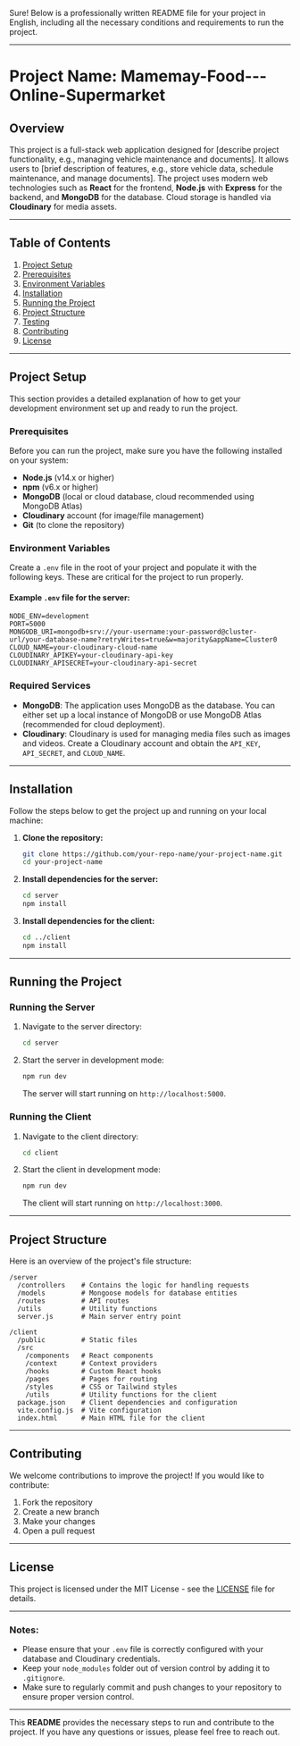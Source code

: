 Sure! Below is a professionally written README file for your project in English, including all the necessary conditions and requirements to run the project.

---

# Project Name: Mamemay-Food---Online-Supermarket

## Overview
This project is a full-stack web application designed for [describe project functionality, e.g., managing vehicle maintenance and documents]. It allows users to [brief description of features, e.g., store vehicle data, schedule maintenance, and manage documents]. The project uses modern web technologies such as **React** for the frontend, **Node.js** with **Express** for the backend, and **MongoDB** for the database. Cloud storage is handled via **Cloudinary** for media assets.

---

## Table of Contents
1. [Project Setup](#project-setup)
2. [Prerequisites](#prerequisites)
3. [Environment Variables](#environment-variables)
4. [Installation](#installation)
5. [Running the Project](#running-the-project)
6. [Project Structure](#project-structure)
7. [Testing](#testing)
8. [Contributing](#contributing)
9. [License](#license)

---

## Project Setup

This section provides a detailed explanation of how to get your development environment set up and ready to run the project.

### Prerequisites

Before you can run the project, make sure you have the following installed on your system:

- **Node.js** (v14.x or higher)
- **npm** (v6.x or higher)
- **MongoDB** (local or cloud database, cloud recommended using MongoDB Atlas)
- **Cloudinary** account (for image/file management)
- **Git** (to clone the repository)

### Environment Variables

Create a `.env` file in the root of your project and populate it with the following keys. These are critical for the project to run properly.

#### Example `.env` file for the server:

```env
NODE_ENV=development
PORT=5000
MONGODB_URI=mongodb+srv://your-username:your-password@cluster-url/your-database-name?retryWrites=true&w=majority&appName=Cluster0
CLOUD_NAME=your-cloudinary-cloud-name
CLOUDINARY_APIKEY=your-cloudinary-api-key
CLOUDINARY_APISECRET=your-cloudinary-api-secret
```

### Required Services

- **MongoDB**: The application uses MongoDB as the database. You can either set up a local instance of MongoDB or use MongoDB Atlas (recommended for cloud deployment).
- **Cloudinary**: Cloudinary is used for managing media files such as images and videos. Create a Cloudinary account and obtain the `API_KEY`, `API_SECRET`, and `CLOUD_NAME`.

---

## Installation

Follow the steps below to get the project up and running on your local machine:

1. **Clone the repository:**

   ```bash
   git clone https://github.com/your-repo-name/your-project-name.git
   cd your-project-name
   ```

2. **Install dependencies for the server:**

   ```bash
   cd server
   npm install
   ```

3. **Install dependencies for the client:**

   ```bash
   cd ../client
   npm install
   ```

---

## Running the Project

### Running the Server

1. Navigate to the server directory:
   
   ```bash
   cd server
   ```

2. Start the server in development mode:

   ```bash
   npm run dev
   ```

   The server will start running on `http://localhost:5000`.

### Running the Client

1. Navigate to the client directory:
   
   ```bash
   cd client
   ```

2. Start the client in development mode:

   ```bash
   npm run dev
   ```

   The client will start running on `http://localhost:3000`.

---

## Project Structure

Here is an overview of the project's file structure:

```
/server
  /controllers    # Contains the logic for handling requests
  /models         # Mongoose models for database entities
  /routes         # API routes
  /utils          # Utility functions
  server.js       # Main server entry point

/client
  /public         # Static files
  /src
    /components   # React components
    /context      # Context providers
    /hooks        # Custom React hooks
    /pages        # Pages for routing
    /styles       # CSS or Tailwind styles
    /utils        # Utility functions for the client
  package.json    # Client dependencies and configuration
  vite.config.js  # Vite configuration
  index.html      # Main HTML file for the client
```

---

## Contributing

We welcome contributions to improve the project! If you would like to contribute:

1. Fork the repository
2. Create a new branch
3. Make your changes
4. Open a pull request

---

## License

This project is licensed under the MIT License - see the [LICENSE](LICENSE) file for details.

---

### Notes:
- Please ensure that your `.env` file is correctly configured with your database and Cloudinary credentials.
- Keep your `node_modules` folder out of version control by adding it to `.gitignore`.
- Make sure to regularly commit and push changes to your repository to ensure proper version control.

---

This **README** provides the necessary steps to run and contribute to the project. If you have any questions or issues, please feel free to reach out.
